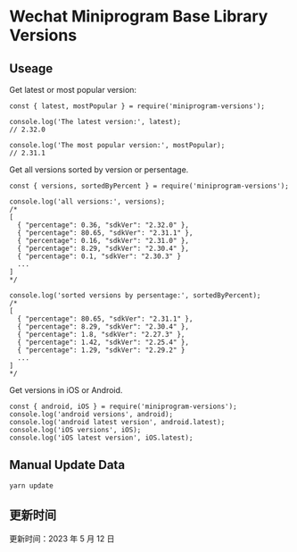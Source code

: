 
# Wechat Miniprogram Base Library Versions

## Useage

Get latest or most popular version:

```;
const { latest, mostPopular } = require('miniprogram-versions');

console.log('The latest version:', latest);
// 2.32.0

console.log('The most popular version:', mostPopular);
// 2.31.1

```

Get all versions sorted by version or persentage.

```
const { versions, sortedByPercent } = require('miniprogram-versions');

console.log('all versions:', versions);
/*
[
  { "percentage": 0.36, "sdkVer": "2.32.0" },
  { "percentage": 80.65, "sdkVer": "2.31.1" },
  { "percentage": 0.16, "sdkVer": "2.31.0" },
  { "percentage": 8.29, "sdkVer": "2.30.4" },
  { "percentage": 0.1, "sdkVer": "2.30.3" }
  ...
]
*/

console.log('sorted versions by persentage:', sortedByPercent);
/*
[
  { "percentage": 80.65, "sdkVer": "2.31.1" },
  { "percentage": 8.29, "sdkVer": "2.30.4" },
  { "percentage": 1.8, "sdkVer": "2.27.3" },
  { "percentage": 1.42, "sdkVer": "2.25.4" },
  { "percentage": 1.29, "sdkVer": "2.29.2" }
  ...
]
*/
```

Get versions in iOS or Android.

```
const { android, iOS } = require('miniprogram-versions');
console.log('android versions', android);
console.log('android latest version', android.latest);
console.log('iOS versions', iOS);
console.log('iOS latest version', iOS.latest);
```

## Manual Update Data

```
yarn update
```

## 更新时间

更新时间：2023 年 5 月 12 日
